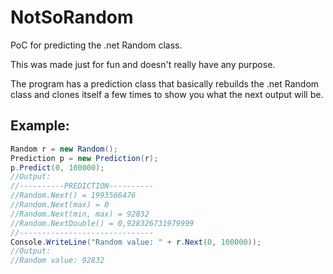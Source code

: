 # NotSoRandom
PoC for predicting the .net Random class.

This was made just for fun and doesn't really have any purpose.

The program has a prediction class that basically rebuilds the .net Random class and clones itself a few times to show you what the next output will be.

## Example:
```cs
Random r = new Random();
Prediction p = new Prediction(r);
p.Predict(0, 100000);
//Output:
//----------PREDICTION----------
//Random.Next() = 1993566476
//Random.Next(max) = 0
//Random.Next(min, max) = 92832
//Random.NextDouble() = 0,928326731979999
//------------------------------
Console.WriteLine("Random value: " + r.Next(0, 100000));
//Output:
//Random value: 92832
```

